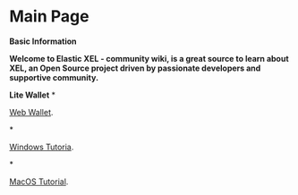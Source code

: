# Main Page

**Basic Information**

**Welcome to Elastic XEL - community wiki, is a great source to learn about XEL, an Open Source project driven by passionate developers and supportive community.**

**Lite Wallet**
*<p> <a href="http://167.99.39.104/web-wallet">Web Wallet</a>.</p>
*<p> <a href="http://167.99.39.104/windows-tutorial">Windows Tutoria</a>.</p>
*<p> <a href="http://167.99.39.104/mac-os-tutorial">MacOS Tutorial</a>.</p>


